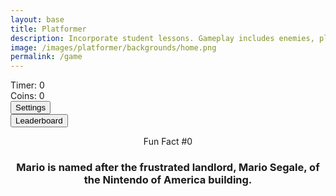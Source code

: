 ```yaml
---
layout: base
title: Platformer
description: Incorporate student lessons. Gameplay includes enemies, platforms, parallax backgrounds, settings with local storage, etc.  This revision introduces Settings, Leaderboard and Multiplayer.
image: /images/platformer/backgrounds/home.png
permalink: /game
---
```


<!-- Syle is now located, as of Jan 2024 v2.0, in _sass/minima/dracula/platformer-styles.scss -->

<!-- DOM Settings Panel (sidebar id and div), managed by SettingsContro.js -->
<div id="sidebar" class="sidebar" style="z-index: 9999"></div>
<div id="leaderboardDropDown" class="leaderboardDropDown" style="z-index: 9999"></div>

<!-- Audio Elements -->
<audio id="Mushroom" src="{{site.baseurl}}/assets/audio/Mushroom.mp3" preload="auto"></audio>
<audio id="goombaDeath" src="{{site.baseurl}}/assets/audio/goomba-death.mp3" preload="auto"></audio>
<audio id="PlayerJump" src="{{site.baseurl}}/assets/audio/mario-jump.mp3" preload="auto"></audio>
<audio id="PlayerDeath" src="{{site.baseurl}}/assets/audio/MarioDeath.mp3" preload="auto"></audio>
<audio id="coin" src="{{site.baseurl}}/assets/audio/coin.mp3" preload="auto"></audio>
<audio id="stomp" src="{{site.baseurl}}/assets/audio/stomp2-93279.mp3" preload="auto"></audio>
<audio id="boing" src="{{site.baseurl}}/assets/audio/boing-101318.mp3" preload="auto"></audio>
<audio id="flush" src="{{site.baseurl}}/assets/audio/toilet-flushing.mp3" preload="auto"></audio>
<audio id="laserSound" src="{{site.baseurl}}/assets/audio/laser.mp3" preload="auto"></audio>
<audio id="laserCharge" src="{{site.baseurl}}/assets/audio/charging-laser.mp3" preload="auto"></audio>

<!-- Wrap both the controls and gameplay in a container div -->
<div id="canvasContainer">
  <div class="submenu">
    <div id="score">
        Timer: <span id="timeScore">0</span>
    </div>
    <div id="score">
        Coins: <span id="coinScore">0</span>
    </div>
    <div id="gameBegin" hidden>
        <button id="startGame">Start Game</button>
    </div>
    <div id="gameOver" hidden>
        <button id="restartGame">Restart</button>
    </div>
    <div id="settings">
        <button id="settings-button">Settings</button>
    </div>
    <div id="leaderboard">
        <button id="leaderboard-button">Leaderboard</button>
    </div>
  </div>
  <!-- JavaScript-generated canvas items are inserted here -->
</div>

<div id="container">
  <header class="fun_facts">
    <p id="num">Fun Fact #0</p>
    <h3 id="fun_fact">Mario is named after the frustrated landlord, Mario Segale, of the Nintendo of America building.</h3>
  </header>
</div>

<footer id="cut-story"></footer>

<script type="module">
    // Imports to drive game
    import GameSetup from '{{site.baseurl}}/assets/js/platformer3x/GameSetup.js';
    import GameControl from '{{site.baseurl}}/assets/js/platformer3x/GameControl.js';
    import SettingsControl from '{{site.baseurl}}/assets/js/platformer3x/SettingsControl.js';
    import GameEnv from '{{site.baseurl}}/assets/js/platformer3x/GameEnv.js';
    import Leaderboard from '{{site.baseurl}}/assets/js/platformer3x/Leaderboard.js';
    import startCutstory from '{{site.baseurl}}/assets/js/platformer3x/Cutstory.js';
    import RandomEvent from '{{site.baseurl}}/assets/js/platformer3x/RandomEvent.js';

    // Setup game data, the objects and levels
    GameSetup.initLevels("{{site.baseurl}}");

    // Start the PRIMARY game loop
    GameControl.gameLoop();

    // Construct settings sidebar, MVC variable paradigm, and async events to trigger user interaction
    SettingsControl.initialize();
    Leaderboard.initializeLeaderboard();
    startCutstory();
    RandomEvent();

    // Game refresh is required when the height and width of the screen are impacted
    window.addEventListener('resize', GameEnv.resize);
</script>